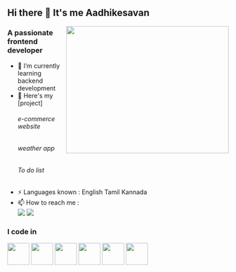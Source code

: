 ## Hi there 👋 It's me Aadhikesavan
<img align="right" width="370" height="290" src="https://i.pinimg.com/originals/47/f0/34/47f0342cec72b800463bf003eac1257e.gif">
<h3>A passionate frontend developer</h3>

- 🌱 I’m currently learning backend development
- 🔭 Here's my [project]
  <h6>e-commerce website</h6>
  <h6>weather app</h6>
  <h6>To do list</h6>
-  ⚡ Languages known : English Tamil Kannada
- 📫 How to reach me :
 <br />  [<img src="https://img.shields.io/badge/LinkedIn-0077B5?style=for-the-badge&logo=linkedin&logoColor=white" />](https://www.linkedin.com/in/aadhi-kesavan/)  [<img src="<https://img.shields.io/badge/Gmail-D14836?style=for-the-badge&logo=gmail&logoColor=white" />](aadhikesavan17u@gmail.com)

### I code in
<img height="50" width="50" src="https://img.icons8.com/color/48/000000/python.png" /> <img height="50" width="50" src="https://img.icons8.com/color/48/000000/javascript.png"/> <img height="50" width="50" src="https://img.icons8.com/color/48/000000/react-native.png"/> <img height="50" width="50" src="https://img.icons8.com/color/48/000000/html-5.png" /> <img height="50" width="50" src="https://img.icons8.com/color/48/000000/css3.png" /> <img height="50" width="50" src="https://img.icons8.com/color/48/000000/mysql-logo.png"/> 
